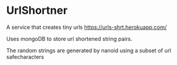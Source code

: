 # UrlShortner
A service that creates tiny urls
https://urls-shrt.herokuapp.com/

Uses mongoDB to store url shortened string pairs.

The random strings are generated by nanoid using a subset of url safecharacters
